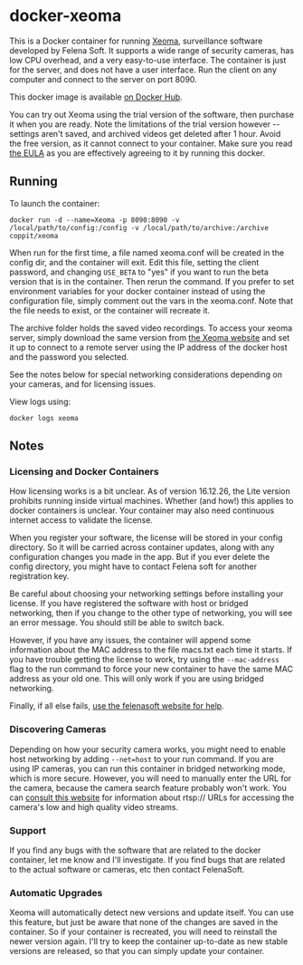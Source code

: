 # docker-xeoma

This is a Docker container for running [Xeoma](http://felenasoft.com/xeoma/en/), surveillance software developed by Felena Soft. It supports a wide range of security cameras, has low CPU overhead, and a very easy-to-use interface. The container is just for the server, and does not have a user interface. Run the client on any computer and connect to the server on port 8090.

This docker image is available [on Docker Hub](https://hub.docker.com/r/coppit/xeoma/).

You can try out Xeoma using the trial version of the software, then purchase it when you are ready. Note the limitations of the trial version however -- settings aren't saved, and archived videos get deleted after 1 hour. Avoid the free version, as it cannot connect to your container. Make sure you read [the EULA](http://felenasoft.com/xeoma/en/eula/) as you are effectively agreeing to it by running this docker.

## Running

To launch the container:

`docker run -d --name=Xeoma -p 8090:8090 -v /local/path/to/config:/config -v /local/path/to/archive:/archive coppit/xeoma`

When run for the first time, a file named xeoma.conf will be created in the config dir, and the container will exit. Edit this file, setting the client password, and changing `USE_BETA` to "yes" if you want to run the beta version that is in the container. Then rerun the command. If you prefer to set environment variables for your docker container instead of using the configuration file, simply comment out the vars in the xeoma.conf. Note that the file needs to exist, or the container will recreate it.

The archive folder holds the saved video recordings. To access your xeoma server, simply download the same version from [the Xeoma website](http://felenasoft.com/xeoma/en/download/) and set it up to connect to a remote server using the IP address of the docker host and the password you selected. 

See the notes below for special networking considerations depending on your cameras, and for licensing issues.

View logs using:

`docker logs xeoma`

## Notes

### Licensing and Docker Containers

How licensing works is a bit unclear. As of version 16.12.26, the Lite version prohibits running inside virtual machines. Whether (and how!) this applies to docker containers is unclear. Your container may also need continuous internet access to validate the license.

When you register your software, the license will be stored in your config directory. So it will be carried across container updates, along with any configuration changes you made in the app. But if you ever delete the config directory, you might have to contact Felena soft for another registration key.

Be careful about choosing your networking settings before installing your license. If you have registered the software with host or bridged networking, then if you change to the other type of networking, you will see an error message. You should still be able to switch back.

However, if you have any issues, the container will append some information about the MAC address to the file macs.txt each time it starts. If you have trouble getting the license to work, try using the `--mac-address` flag to the run command to force your new container to have the same MAC address as your old one. This will only work if you are using bridged networking.

Finally, if all else fails, [use the felenasoft website for help](http://felenasoft.com/xeoma/en/support/activation-issues/).

### Discovering Cameras

Depending on how your security camera works, you might need to enable host networking by adding `--net=host` to your run command. If you are using IP cameras, you can run this container in bridged networking mode, which is more secure. However, you will need to manually enter the URL for the camera, because the camera search feature probably won't work. You can [consult this website](https://www.ispyconnect.com/sources.aspx) for information about rtsp:// URLs for accessing the camera's low and high quality video streams. 

### Support

If you find any bugs with the software that are related to the docker container, let me know and I'll investigate.  If you find bugs that are related to the actual software or cameras, etc then contact FelenaSoft.

### Automatic Upgrades

Xeoma will automatically detect new versions and update itself. You can use this feature, but just be aware that none of the changes are saved in the container. So if your container is recreated, you will need to reinstall the newer version again. I'll try to keep the container up-to-date as new stable versions are released, so that you can simply update your container.

